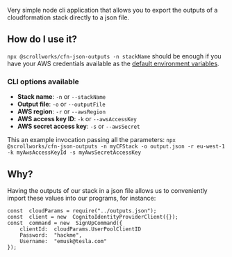 Very simple node cli application that allows you to export the outputs of a cloudformation stack directly to a json file.

## How do I use it?

`npx @scrollworks/cfn-json-outputs -n stackName` should be enough if you have your AWS credentials available as the [default environment variables](https://docs.aws.amazon.com/cli/latest/userguide/cli-configure-envvars.html).

### CLI options available

- **Stack name**: `-n` or `--stackName`
- **Output file**: `-o` or `--outputFile`
- **AWS region**: `-r` or `--awsRegion`
- **AWS access key ID**: `-k` or `--awsAccessKey`
- **AWS secret access key**: `-s` or `--awsSecret`

This an example invocation passing all the parameters:
`npx @scrollworks/cfn-json-outputs -n myCFStack -o output.json -r eu-west-1 -k myAwsAccessKeyId -s myAwsSecretAccessKey`

## Why?

Having the outputs of our stack in a json file allows us to conveniently import these values into our programs, for instance:

    const  cloudParams = require("../outputs.json");
    const  client = new  CognitoIdentityProviderClient({});
    const  command = new  SignUpCommand({
    	clientId:  cloudParams.UserPoolClientID
    	Password:  "hackme",
    	Username:  "emusk@tesla.com"
    });

